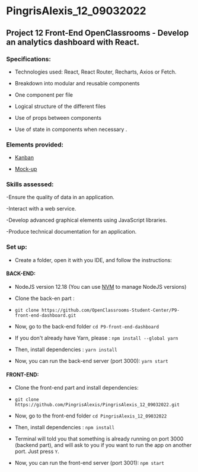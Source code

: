 # PingrisAlexis_12_09032022

## Project 12 Front-End OpenClassrooms - Develop an analytics dashboard with React.

### Specifications:

- Technologies used: React, React Router, Recharts, Axios or Fetch.

- Breakdown into modular and reusable components

- One component per file

- Logical structure of the different files

- Use of props between components

- Use of state in components when necessary .

### Elements provided:

- [Kanban](https://www.notion.so/Tableau-de-bord-SportSee-6686aa4b5f44417881a4884c9af5669e)

- [Mock-up](https://www.figma.com/file/BMomGVZqLZb811mDMShpLu/UI-design-Sportify-FR)

### Skills assessed:

-Ensure the quality of data in an application.

-Interact with a web service.

-Develop advanced graphical elements using JavaScript libraries.

-Produce technical documentation for an application.

### Set up:

- Create a folder, open it with you IDE, and follow the instructions:

#### BACK-END:

- NodeJS version 12.18 (You can use [NVM](https://github.com/nvm-sh/nvm) to manage NodeJS versions)

- Clone the back-en part :

- `git clone https://github.com/OpenClassrooms-Student-Center/P9-front-end-dashboard.git`

- Now, go to the back-end folder `cd P9-front-end-dashboard`
  
- If you don't already have Yarn, please : `npm install --global yarn`

- Then, install dependencies : `yarn install`

- Now, you can run the back-end server (port 3000):  `yarn start`

#### FRONT-END:

- Clone the front-end part and install dependencies:

- `git clone https://github.com/PingrisAlexis/PingrisAlexis_12_09032022.git`

- Now, go to the front-end folder `cd PingrisAlexis_12_09032022`

- Then, install dependencies : `npm install`

- Terminal will told you that something is already running on port 3000 (backend part),
and will ask to you if you want to run the app on another port. Just press `Y`. 

- Now, you can run the front-end server (port 3001):  `npm start` 



